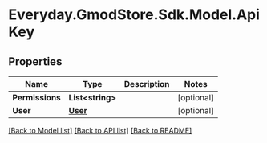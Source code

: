 # Everyday.GmodStore.Sdk.Model.ApiKey

## Properties

Name | Type | Description | Notes
------------ | ------------- | ------------- | -------------
**Permissions** | **List&lt;string&gt;** |  | [optional] 
**User** | [**User**](User.md) |  | [optional] 

[[Back to Model list]](../README.md#documentation-for-models) [[Back to API list]](../README.md#documentation-for-api-endpoints) [[Back to README]](../README.md)

